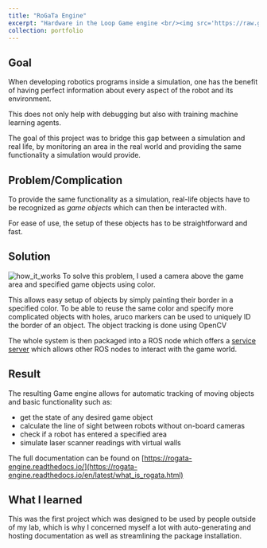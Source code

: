 ```yaml
---
title: "RoGaTa Engine"
excerpt: "Hardware in the Loop Game engine <br/><img src='https://raw.githubusercontent.com/liquidcronos/liquidcronos.github.io/master/images/rogata_banner.png' width='500'>"
collection: portfolio
---
```


## Goal
When developing robotics programs inside a simulation, one has the benefit of having perfect information about every aspect of the robot and its environment.

This does not only help with debugging but also with training machine learning agents.

The goal of this project was to bridge this gap between a simulation and real life, by monitoring an area in the real world and providing the same functionality a simulation would provide.




## Problem/Complication
To provide the same functionality as a simulation, real-life objects have to be recognized as  *game objects* which can then be interacted with.

For ease of use, the setup of these objects has to be straightforward and fast.

## Solution
![how_it_works](https://rogata-engine.readthedocs.io/en/latest/_images/setup.png)
To solve this problem, I used a camera above the game area and specified game objects using color.

This allows easy setup of objects by simply painting their border in a specified color.
To be able to reuse the same color and specify more complicated objects with holes, aruco markers can be used to uniquely ID the border of an object. 
The object tracking is done using OpenCV

The whole system is then packaged into a ROS node which offers a [service server](http://wiki.ros.org/Services) which allows other ROS nodes to interact with the game world.

## Result
The resulting Game engine allows  for automatic tracking of moving objects and basic functionality such as:

* get the state of any desired game object 
* calculate the line of sight between robots without on-board cameras 
* check if a robot has entered a specified area 
* simulate laser scanner readings with virtual walls

The full documentation can be found on [https://rogata-engine.readthedocs.io/](https://rogata-engine.readthedocs.io/en/latest/what_is_rogata.html) 

## What I learned 
This was the first project which was designed to be used by people outside of my lab, which is why I concerned myself a lot with auto-generating and hosting documentation as well as streamlining the package installation.
